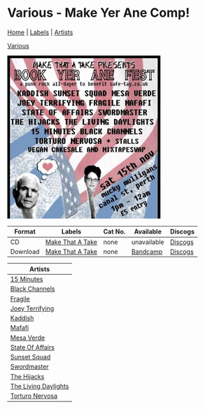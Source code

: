 # Various - Make Yer Ane Comp!

[Home](../index.md) | [Labels](../labels.md) | [Artists](../artists.md)

[Various](../artists/various.md)

![Cover image for Various - Make Yer Ane Comp!](images/various-make-yer-ane-comp.jpg)

| Format | Labels | Cat No. | Available | Discogs
|---|---|---|---|---|
| CD | [Make That A Take](../labels/make-that-a-take.md) | none | unavailable | [Discogs](https://www.discogs.com/release/9033118-Various-Make-Yer-Ane-Comp-) |
| Download | [Make That A Take](../labels/make-that-a-take.md) | none | [Bandcamp](https://makethatatakerecords.bandcamp.com/album/make-yer-ane-comp) | [Discogs](https://www.discogs.com/release/15194673-Various-Make-Yer-Ane-Comp-) |

| Artists |
|---|
| [15 Minutes](../artists/15-minutes.md) |
| [Black Channels](../artists/black-channels.md) |
| [Fragile](../artists/fragile.md) |
| [Joey Terrifying](../artists/joey-terrifying.md) |
| [Kaddish](../artists/kaddish.md) |
| [Mafafi](../artists/mafafi.md) |
| [Mesa Verde](../artists/mesa-verde.md) |
| [State Of Affairs](../artists/state-of-affairs.md) |
| [Sunset Squad](../artists/sunset-squad.md) |
| [Swordmaster](../artists/swordmaster.md) |
| [The Hijacks](../artists/the-hijacks.md) |
| [The Living Daylights](../artists/the-living-daylights.md) |
| [Torturo Nervosa](../artists/torturo-nervosa.md) |
